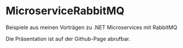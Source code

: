 # MicroserviceRabbitMQ
Beispiele aus meinen Vorträgen zu .NET Microservices mit RabbitMQ

Die Präsentation ist auf der Github-Page abrufbar.
